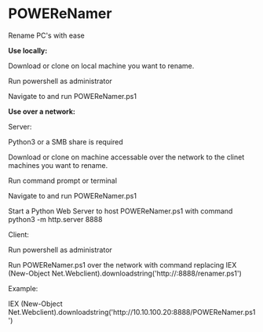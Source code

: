 # POWEReNamer
Rename PC's with ease

<b>Use locally:</b></p>
<p>Download or clone on local machine you want to rename.</p>
<p>Run powershell as administrator</p>
<p>Navigate to and run POWEReNamer.ps1</p>

<p><b>Use over a network:</b></p>

<p>Server:</p>
<p>Python3 or a SMB share is required</p>
<p>Download or clone on machine accessable over the network to the clinet machines you want to rename.</p>
<p>Run command prompt or terminal</p>
<p>Navigate to and run POWEReNamer.ps1</p>
<p>Start a Python Web Server to host POWEReNamer.ps1 with command python3 -m http.server 8888</p>

<p>Client:</p>
<p>Run powershell as administrator</p>
<p>Run POWEReNamer.ps1 over the network with command replacing <server IP> IEX (New-Object Net.Webclient).downloadstring('http://<server IP>:8888/renamer.ps1')</p>

<p>Example:</p>
<p>IEX (New-Object Net.Webclient).downloadstring('http://10.10.100.20:8888/POWEReNamer.ps1')</p>
